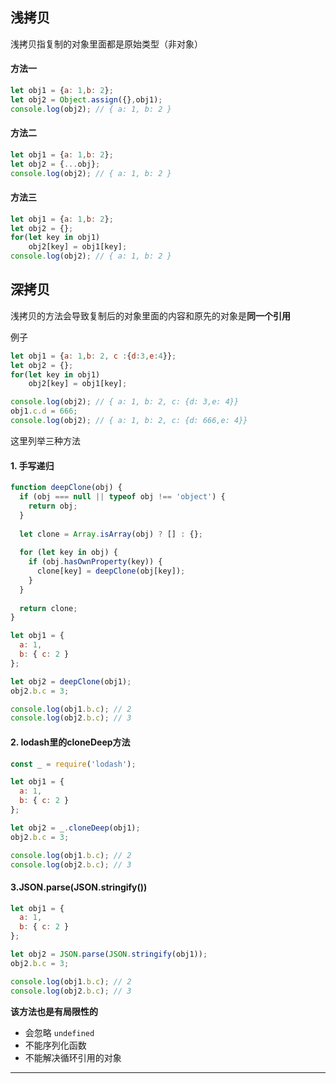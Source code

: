 ## 浅拷贝

浅拷贝指复制的对象里面都是原始类型（非对象）



#### 方法一

```js
let obj1 = {a: 1,b: 2};
let obj2 = Object.assign({},obj1);
console.log(obj2); // { a: 1, b: 2 }
```



#### 方法二

```js
let obj1 = {a: 1,b: 2};
let obj2 = {...obj};
console.log(obj2); // { a: 1, b: 2 }
```



#### 方法三

```js
let obj1 = {a: 1,b: 2};
let obj2 = {};
for(let key in obj1)
    obj2[key] = obj1[key];
console.log(obj2); // { a: 1, b: 2 }
```



## 深拷贝

浅拷贝的方法会导致复制后的对象里面的内容和原先的对象是**同一个引用**



例子

```js
let obj1 = {a: 1,b: 2, c :{d:3,e:4}};
let obj2 = {};
for(let key in obj1)
    obj2[key] = obj1[key];

console.log(obj2); // { a: 1, b: 2, c: {d: 3,e: 4}}
obj1.c.d = 666;
console.log(obj2); // { a: 1, b: 2, c: {d: 666,e: 4}}
```



这里列举三种方法

#### 1. 手写递归

```js
function deepClone(obj) {
  if (obj === null || typeof obj !== 'object') {
    return obj;
  }
  
  let clone = Array.isArray(obj) ? [] : {};
  
  for (let key in obj) {
    if (obj.hasOwnProperty(key)) {
      clone[key] = deepClone(obj[key]);
    }
  }
  
  return clone;
}

let obj1 = {
  a: 1,
  b: { c: 2 }
};

let obj2 = deepClone(obj1);
obj2.b.c = 3;

console.log(obj1.b.c); // 2
console.log(obj2.b.c); // 3
```



#### 2. lodash里的cloneDeep方法

```js
const _ = require('lodash');

let obj1 = {
  a: 1,
  b: { c: 2 }
};

let obj2 = _.cloneDeep(obj1);
obj2.b.c = 3;

console.log(obj1.b.c); // 2
console.log(obj2.b.c); // 3
```



#### 3.JSON.parse(JSON.stringify())

```javascript
let obj1 = {
  a: 1,
  b: { c: 2 }
};

let obj2 = JSON.parse(JSON.stringify(obj1));
obj2.b.c = 3;

console.log(obj1.b.c); // 2
console.log(obj2.b.c); // 3
```

**该方法也是有局限性的**

- 会忽略 `undefined`
- 不能序列化函数
- 不能解决循环引用的对象

---

